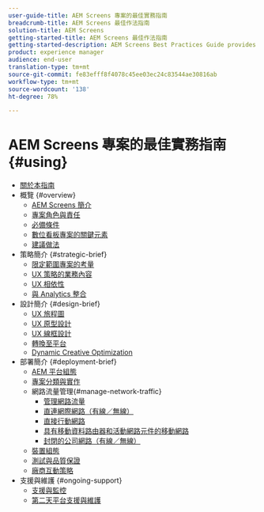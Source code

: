 ```yaml
---
user-guide-title: AEM Screens 專案的最佳實務指南
breadcrumb-title: AEM Screens 最佳作法指南
solution-title: AEM Screens
getting-started-title: AEM Screens 最佳作法指南
getting-started-description: AEM Screens Best Practices Guide provides guidance on how to successfully plan and execute an AEM Screens project.
product: experience manager
audience: end-user
translation-type: tm+mt
source-git-commit: fe83efff8f4078c45ee03ec24c83544ae30816ab
workflow-type: tm+mt
source-wordcount: '138'
ht-degree: 78%

---
```



# AEM Screens 專案的最佳實務指南 {#using}

+ [關於本指南](about-guide.md)
+ 概覽 {#overview}
   + [AEM Screens 簡介](introduction.md)
   + [專案角色與責任](roles-responsibilities.md)
   + [必備條件](pre-requisites.md)
   + [數位看板專案的關鍵元素](getting-started-digital-signage.md)
   + [建議做法](recommended-approach.md)
+ 策略簡介 {#strategic-brief}
   + [限定範圍專案的考量](pre-sales-considerations.md)
   + [UX 策略的業務內容](business-content-strategy.md)
   + [UX 相依性](ux-dependencies.md)
   + [與 Analytics 整合](analytics.md)
+ 設計簡介 {#design-brief}
   + [UX 旅程圖](journey-map.md)
   + [UX 原型設計](prototypes.md)
   + [UX 線框設計](wireframes.md)
   + [轉換至平台](transition-platform.md)
   + [Dynamic Creative Optimization](dynamic-creative-optimizations.md)
+ 部署簡介 {#deployment-brief}
   + [AEM 平台組態](aem-platform-configurations.md)
   + [專案分類與實作](project-taxonomy-implementation.md)
   + 網路流量管理{#manage-network-traffic}
      + [管理網路流量](/help/using/managing-network-traffic.md)
      + [直連網際網路（有線／無線）](/help/using/direct-internet-network.md)
      + [直接行動網路](/help/using/mobile-network.md)
      + [具有移動資料路由器和活動網路元件的移動網路](/help/using/mobile-network-router.md)
      + [封閉的公司網路（有線／無線）](/help/using/enclosed-corporate-network.md)
   + [裝置組態](device-configurations.md)
   + [測試與品質保證](testing-quality-assurance.md)
   + [廠商互動策略](vendor-engagement.md)
+ 支援與維護 {#ongoing-support}
   + [支援與監控](support-monitoring.md)
   + [第二天平台支援與維護](day-two-support-maintenance.md)
